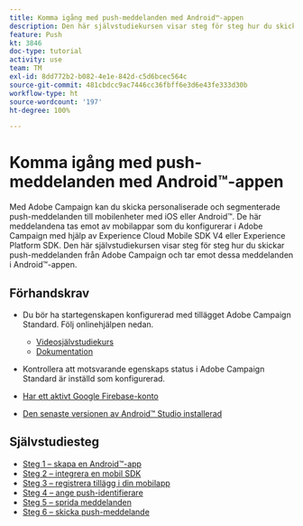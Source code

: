 ```yaml
---
title: Komma igång med push-meddelanden med Android™-appen
description: Den här självstudiekursen visar steg för steg hur du skickar push-meddelanden från Adobe Campaign och tar emot dessa meddelanden i Android™-appen.
feature: Push
kt: 3846
doc-type: tutorial
activity: use
team: TM
exl-id: 8dd772b2-b082-4e1e-842d-c5d6bcec564c
source-git-commit: 481cbdcc9ac7446cc36fbff6e3d6e43fe333d30b
workflow-type: ht
source-wordcount: '197'
ht-degree: 100%

---
```


# Komma igång med push-meddelanden med Android™-appen

Med Adobe Campaign kan du skicka personaliserade och segmenterade push-meddelanden till mobilenheter med iOS eller Android™.
De här meddelandena tas emot av mobilappar som du konfigurerar i Adobe Campaign med hjälp av Experience Cloud Mobile SDK V4 eller Experience Platform SDK.
Den här självstudiekursen visar steg för steg hur du skickar push-meddelanden från Adobe Campaign och tar emot dessa meddelanden i Android™-appen.

## Förhandskrav

* Du bör ha startegenskapen konfigurerad med tillägget Adobe Campaign Standard. Följ onlinehjälpen nedan.
   * [Videosjälvstudiekurs](https://video.tv.adobe.com/v/26224?quality=12)
   * [Dokumentation](https://experienceleague.adobe.com/docs/campaign-standard-learn/tutorials/communication-channels/mobile/configure-mobile-apps-using-aep-sdk.html?lang=sv)

* Kontrollera att motsvarande egenskaps status i Adobe Campaign Standard är inställd som konfigurerad.
* [Har ett aktivt Google Firebase-konto](https://firebase.google.com)
* [Den senaste versionen av Android™ Studio installerad](https://developer.android.com/studio)

## Självstudiesteg

* [Steg 1 – skapa en Android™-app](/help/tutorial-push-notifications-android/create-android-app.md)
* [Steg 2 – integrera en mobil SDK](/help/tutorial-push-notifications-android/integrating-with-mobile-sdk.md)
* [Steg 3 – registrera tillägg i din mobilapp](/help/tutorial-push-notifications-android/register-mobile-extensions.md)
* [Steg 4 – ange push-identifierare](/help/tutorial-push-notifications-android/set-push-identifier.md)
* [Steg 5 – sprida meddelanden](/help/tutorial-push-notifications-android/propagate-notification.md)
* [Steg 6 – skicka push-meddelande](/help/tutorial-push-notifications-android/send-push-notification.md)
